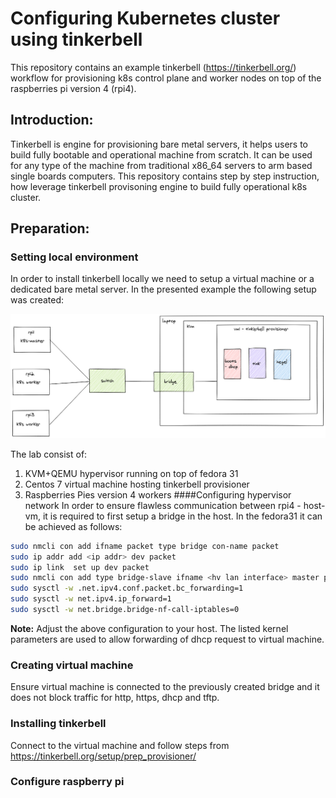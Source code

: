 # Configuring Kubernetes cluster using tinkerbell

This repository contains an example tinkerbell (https://tinkerbell.org/) workflow for provisioning k8s control plane and
worker nodes on top of the raspberries pi version 4 (rpi4). 

## Introduction:

Tinkerbell is engine for provisioning bare metal servers, it helps users to build fully bootable and
operational machine from scratch. It can be used for any type of the machine from traditional 
x86_64 servers to arm based single boards computers. This repository contains step by step instruction, how 
leverage tinkerbell provisoning engine to build fully operational k8s cluster.

## Preparation:
### Setting local environment
In order to install tinkerbell locally we need to setup a virtual machine or a dedicated bare metal server. 
In the presented example the following setup was created: 

![Alt text](img/tinkerbell-lab.png "lab design")

The lab consist of:
1) KVM+QEMU hypervisor running on top of fedora 31
1) Centos 7 virtual machine hosting tinkerbell provisioner
1) Raspberries Pies version 4 workers
####Configuring hypervisor network
In order to ensure flawless communication between rpi4 - host- vm, it is required to first setup a bridge 
in the host. In the fedora31 it can be achieved as follows: 
```bash
sudo nmcli con add ifname packet type bridge con-name packet
sudo ip addr add <ip addr> dev packet
sudo ip link  set up dev packet
sudo nmcli con add type bridge-slave ifname <hv lan interface> master packet
sudo sysctl -w .net.ipv4.conf.packet.bc_forwarding=1
sudo sysctl -w net.ipv4.ip_forward=1
sudo sysctl -w net.bridge.bridge-nf-call-iptables=0
```
**Note:** Adjust the above configuration to your host. The listed kernel parameters are used to allow forwarding of dhcp
request to virtual machine.

### Creating virtual machine
Ensure virtual machine is connected to the previously created bridge and it does not block traffic for http, https, dhcp and tftp. 

### Installing tinkerbell
Connect to the virtual machine and follow steps from https://tinkerbell.org/setup/prep_provisioner/

### Configure raspberry pi